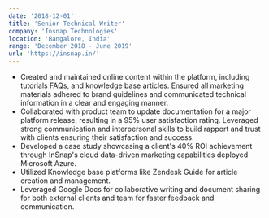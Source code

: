```yaml
---
date: '2018-12-01'
title: 'Senior Technical Writer'
company: 'Insnap Technologies'
location: 'Bangalore, India'
range: 'December 2018 - June 2019'
url: 'https://insnap.in/'
---
```


- Created and maintained online content within the platform, including tutorials FAQs, and knowledge base articles. Ensured all marketing materials adhered to brand guidelines and communicated technical information in a clear and engaging manner.
- Collaborated with product team to update documentation for a major platform release, resulting in a 95% user satisfaction rating. Leveraged strong communication and interpersonal skills to build rapport and trust with clients ensuring their satisfaction and success.
- Developed a case study showcasing a client's 40% ROI achievement through InSnap's cloud data-driven marketing capabilities deployed Microsoft Azure.
- Utilized Knowledge base platforms like Zendesk Guide for article creation and management.
- Leveraged Google Docs for collaborative writing and document sharing for both external clients and team for faster feedback and communication.
